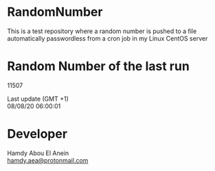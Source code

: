 # RandomNumber    
This is a test repository where a random number is pushed to a file automatically passwordless from a cron job in my Linux CentOS server    
# Random Number of the last run   
11507
      
Last update (GMT +1)    
08/08/20 06:00:01
# Developer    
Hamdy Abou El Anein   
hamdy.aea@protonmail.com
